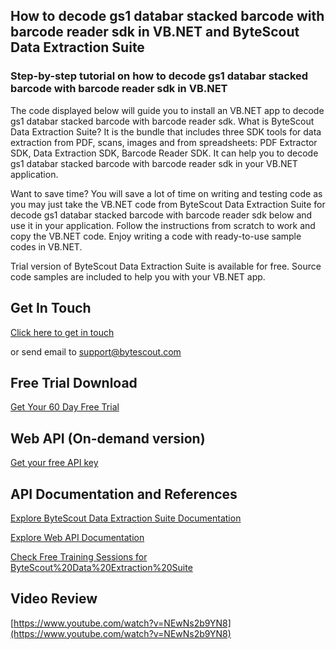## How to decode gs1 databar stacked barcode with barcode reader sdk in VB.NET and ByteScout Data Extraction Suite

### Step-by-step tutorial on how to decode gs1 databar stacked barcode with barcode reader sdk in VB.NET

The code displayed below will guide you to install an VB.NET app to decode gs1 databar stacked barcode with barcode reader sdk. What is ByteScout Data Extraction Suite? It is the bundle that includes three SDK tools for data extraction from PDF, scans, images and from spreadsheets: PDF Extractor SDK, Data Extraction SDK, Barcode Reader SDK. It can help you to decode gs1 databar stacked barcode with barcode reader sdk in your VB.NET application.

Want to save time? You will save a lot of time on writing and testing code as you may just take the VB.NET code from ByteScout Data Extraction Suite for decode gs1 databar stacked barcode with barcode reader sdk below and use it in your application. Follow the instructions from scratch to work and copy the VB.NET code. Enjoy writing a code with ready-to-use sample codes in VB.NET.

Trial version of ByteScout Data Extraction Suite is available for free. Source code samples are included to help you with your VB.NET app.

## Get In Touch

[Click here to get in touch](https://bytescout.zendesk.com/hc/en-us/requests/new?subject=ByteScout%20Data%20Extraction%20Suite%20Question)

or send email to [support@bytescout.com](mailto:support@bytescout.com?subject=ByteScout%20Data%20Extraction%20Suite%20Question) 

## Free Trial Download

[Get Your 60 Day Free Trial](https://bytescout.com/download/web-installer?utm_source=github-readme)

## Web API (On-demand version)

[Get your free API key](https://pdf.co/documentation/api?utm_source=github-readme)

## API Documentation and References

[Explore ByteScout Data Extraction Suite Documentation](https://bytescout.com/documentation/index.html?utm_source=github-readme)

[Explore Web API Documentation](https://pdf.co/documentation/api?utm_source=github-readme)

[Check Free Training Sessions for ByteScout%20Data%20Extraction%20Suite](https://academy.bytescout.com/)

## Video Review

[https://www.youtube.com/watch?v=NEwNs2b9YN8](https://www.youtube.com/watch?v=NEwNs2b9YN8)